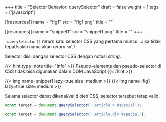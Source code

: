 +++
title = "Selector Behavior: querySelector"
draft = false
weight = 1
tags = ['javascript']

[[resources]]
name = "fig1"
src = "fig1.png"
title = ""

[[resources]]
name = "snippet1"
src = "snippet1.png"
title = ""
+++

`.querySelector()` *return* satu selector CSS yang pertama muncul. Jika tidak tepat/salah nama akan *return* `null`.

Selector diisi dengan selector CSS dengan notasi *string*.

{{< hint type=note title="Info" >}}
Pseudo-elements dan pseudo-selector di CSS tidak bisa digunakan dalam DOM JavaScript
{{< /hint >}}

{{< img name=snippet1 lazy=true size=medium >}}
{{< img name=fig1 lazy=true size=medium >}}

Selama selector dapat dikenal/valid oleh CSS, selector tersebut tetap valid.

```js
const target = document.querySelector('.article > #special');
```
```js
const target = document.querySelector('.article.div #special');
```
